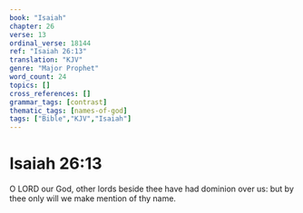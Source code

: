 ```yaml
---
book: "Isaiah"
chapter: 26
verse: 13
ordinal_verse: 18144
ref: "Isaiah 26:13"
translation: "KJV"
genre: "Major Prophet"
word_count: 24
topics: []
cross_references: []
grammar_tags: [contrast]
thematic_tags: [names-of-god]
tags: ["Bible","KJV","Isaiah"]
---
```


# Isaiah 26:13

O LORD our God, other lords beside thee have had dominion over us: but by thee only will we make mention of thy name.

